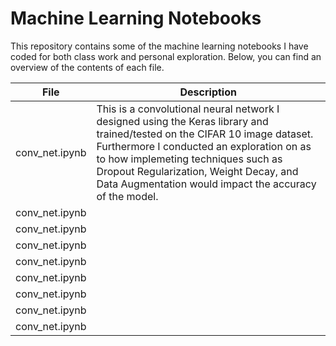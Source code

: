 # Machine Learning Notebooks
This repository contains some of the machine learning notebooks I have coded for both class work and personal exploration. Below, you can find an overview of the contents of each file.

| File      | Description |
| ----------- | ----------- |
| conv_net.ipynb      |This is a convolutional neural network I designed using the Keras library and trained/tested on the CIFAR 10 image dataset. Furthermore I conducted an exploration on as to how implemeting techniques such as Dropout Regularization, Weight Decay, and Data Augmentation would impact the accuracy of the model.|
| conv_net.ipynb      |        |
| conv_net.ipynb      |        |
| conv_net.ipynb      |        |
| conv_net.ipynb      |        |
| conv_net.ipynb      |        |
| conv_net.ipynb      |        |
| conv_net.ipynb      |        |
| conv_net.ipynb      |        |
